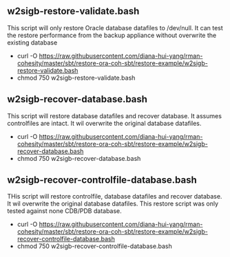 
## w2sigb-restore-validate.bash
This script will only restore Oracle database datafiles to /dev/null. It can test the restore performance from the backup appliance without overwrite the existing database

- curl -O https://raw.githubusercontent.com/diana-hui-yang/rman-cohesity/master/sbt/restore-ora-coh-sbt/restore-example/w2sigb-restore-validate.bash
- chmod 750 w2sigb-restore-validate.bash

## w2sigb-recover-database.bash
This script will restore database datafiles and recover database. It assumes controlfiles are intact. It wil overwrite the original database datafiles.

- curl -O https://raw.githubusercontent.com/diana-hui-yang/rman-cohesity/master/sbt/restore-ora-coh-sbt/restore-example/w2sigb-recover-database.bash
- chmod 750 w2sigb-recover-database.bash

## w2sigb-recover-controlfile-database.bash
THis script will restore controlfile, database datafiles and recover database. It wil overwrite the original database datafiles. This restore script was only tested
against none CDB/PDB database.

- curl -O https://raw.githubusercontent.com/diana-hui-yang/rman-cohesity/master/sbt/restore-ora-coh-sbt/restore-example/w2sigb-recover-controlfile-database.bash
- chmod 750 w2sigb-recover-controlfile-database.bash

